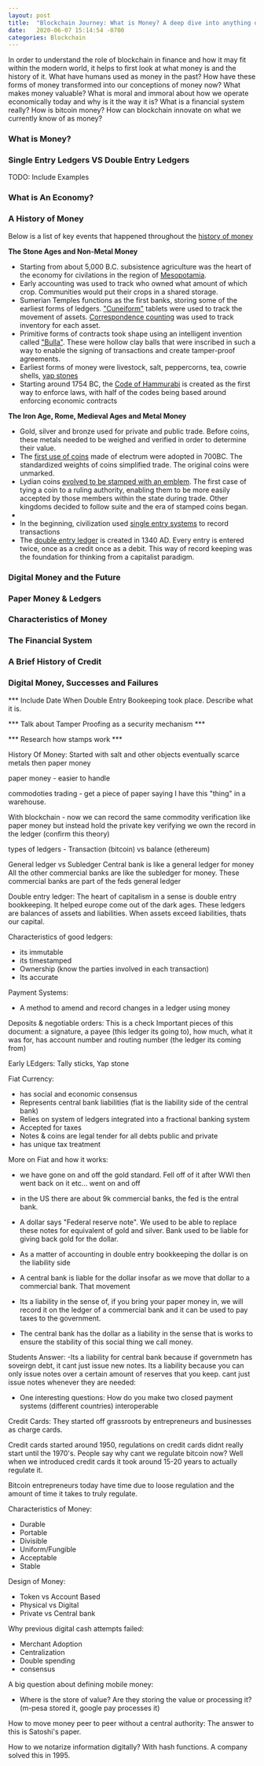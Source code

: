 ```yaml
---
layout: post
title:  "Blockchain Journey: What is Money? A deep dive into anything one may want to know"
date:   2020-06-07 15:14:54 -0700
categories: Blockchain
---
```


In order to understand the role of blockchain in finance and how it may fit within the modern world, it helps to first look at what money is and the history of it. What have humans used as money in the past? How have these forms of money transformed into our conceptions of money now? What makes money valuable? What is moral and immoral about how we operate economically today and why is it the way it is? What is a financial system really? How is bitcoin money? How can blockchain innovate on what we currently know of as money? 

### What is Money?


### Single Entry Ledgers VS Double Entry Ledgers ###
TODO: Include Examples


### What is An Economy? 

### A History of Money
Below is a list of key events that happened throughout the [history of money](https://www.hostmerchantservices.com/articles/financial-news-articles/the-history-of-currency-from-bartering-to-the-credit-card/)

**The Stone Ages and Non-Metal Money**
- Starting from about 5,000 B.C. subsistence agriculture was the heart of the economy for civilations in the region of [Mesopotamia](https://en.wikipedia.org/wiki/Mesopotamia#Economy_and_agriculture). 
- Early accounting was used to track who owned what amount of which crop. Communities would put their crops in a shared storage. 
- Sumerian Temples functions as the first banks, storing some of the earliest forms of ledgers.  ["Cuneiform"](https://www.bbc.com/news/business-39870485) tablets were used to track the movement of assets. [Correspondence counting](https://www.bbc.com/news/business-39870485) was used to track inventory for each asset.
- Primitive forms of contracts took shape using an intelligent invention called ["Bulla"](http://www.projectglobalawakening.com/bullae-ancient-accounting/). These were hollow clay balls that were inscribed in such a way to enable the signing of transactions and create tamper-proof agreements.
- Earliest forms of money were livestock, salt, peppercorns, tea, cowrie shells, [yap stones](https://en.wikipedia.org/wiki/Rai_stones)
- Starting around 1754 BC, the [Code of Hammurabi](https://en.wikipedia.org/wiki/Code_of_Hammurabi) is created as the first way to enforce laws, with half of the codes being based around enforcing economic contracts

**The Iron Age, Rome, Medieval Ages and Metal Money**
- Gold, silver and bronze used for private and public trade. Before coins, these metals needed to be weighed and verified in order to determine their value. 
- The [first use of coins](https://en.wikipedia.org/wiki/Lydia#First_coinage) made of electrum were adopted in 700BC. The standardized weights of coins simplified trade. The original coins were unmarked.
- Lydian coins [evolved to be stamped with an emblem](https://donaldscarinci.com/lydian-striated-stater/). The first case of tying a coin to a ruling authority, enabling them to be more easily accepted by those members within the state during trade. Other kingdoms decided to follow suite and the era of stamped coins began.
- 
- In the beginning, civilization used [single entry systems](https://en.wikipedia.org/wiki/Single-entry_bookkeeping) to record transactions
- The [double entry ledger](https://medium.com/unraveling-the-ouroboros/a-brief-history-of-ledgers-b6ab84a7ff41) is created in 1340 AD. Every entry is entered twice, once as a credit once as a debit. This way of record keeping was the foundation for thinking from a capitalist paradigm. 



### Digital Money and the Future

### Paper Money & Ledgers

### Characteristics of Money

### The Financial System

### A Brief History of Credit

### Digital Money, Successes and Failures



*** Include Date When Double Entry Bookeeping took place. Describe what it is. 

*** Talk about Tamper Proofing as a security mechanism *** 

*** Research how stamps work ***

History Of Money: 
Started with salt and other objects
eventually scarce metals
then paper money


paper money - easier to handle

commodoties trading - get a piece of paper saying I have this "thing" in a warehouse. 








With blockchain - now we can record the same commodity verification like paper money but instead hold the private key verifying we own the record in the ledger (confirm this theory)


types of ledgers - 
Transaction (bitcoin) vs balance (ethereum)

General ledger vs Subledger
Central bank is like a general ledger for money
All the other commercial banks are like the subledger for money. These commercial banks are part of the feds general ledger

Double entry ledger:
The heart of capitalism in a sense is double entry bookkeeping. 
It helped europe come out of the dark ages. 
These ledgers are balances of assets and liabilities. When assets exceed liabilities, thats our capital.

Characteristics of good ledgers:
- its immutable
- its timestamped
- Ownership (know the parties involved in each transaction)
- Its accurate

Payment Systems: 
- A method to amend and record changes in a ledger using money

Deposits & negotiable orders: 
This is a check 
Important pieces of this document: a signature, a payee (this ledger its going to), how much, what it was for, has account number and routing number (the ledger its coming from)

Early LEdgers: Tally sticks, Yap stone

Fiat Currency: 
- has social and economic consensus
- Represents central bank liabilities (fiat is the liability side of the central bank)
- Relies on system of ledgers integrated into a fractional banking system
- Accepted for taxes
- Notes & coins are legal tender for all debts public and private
- has unique tax treatment


More on Fiat and how it works: 
- we have gone on and off the gold standard. Fell off of it after WWI then went back on it etc... went on and off

- in the US there are about 9k commercial banks, the fed is the entral bank.
- A dollar says "Federal reserve note". We used to be able to replace these notes for equivalent of gold and silver. Bank used to be liable for giving back gold for the dollar.
- As a matter of accounting in double entry bookkeeping the dollar is on the liability side
- A central bank is liable for the dollar insofar as we move that dollar to a commercial bank. That movement 
- Its a liability in the sense of, if you bring your paper money in, we will record it on the ledger of a commercial bank and it can be used to pay taxes to the government.
- The central bank has the dollar as a liability in the sense that is works to ensure the stability of this social thing we call money. 

Students Answer: 
-Its a liability for central bank because if governmetn has soveirgn debt, it cant just issue new notes. Its a liability because you can only issue notes over a certain amount of reserves that you keep. cant just issue notes whenever they are needed:

- One interesting questions: How do you make two closed payment systems (different countries) interoperable


Credit Cards: 
They started off grassroots by entrepreneurs and businesses as charge cards. 

Credit cards started around 1950, regulations on credit cards didnt really start until the 1970's. People say why cant we regulate bitcoin now? Well when we introduced credit cards it took around 15-20 years to actually regulate it. 

Bitcoin entrepreneurs today have time due to loose regulation and the amount of time it takes to truly regulate. 


Characteristics of Money:
- Durable 
- Portable
- Divisible
- Uniform/Fungible
- Acceptable
- Stable

Design of Money:
- Token vs Account Based
- Physical vs Digital
- Private vs Central bank


Why previous digital cash attempts failed:
- Merchant Adoption
- Centralization
- Double spending
- consensus


A big question about defining mobile money:
- Where is the store of value? Are they storing the value or processing it? (m-pesa stored it, google pay processes it)

How to move money peer to peer without a central authority: The answer to this is Satoshi's paper.


How to we notarize information digitally? With hash functions. A company solved this in 1995.


